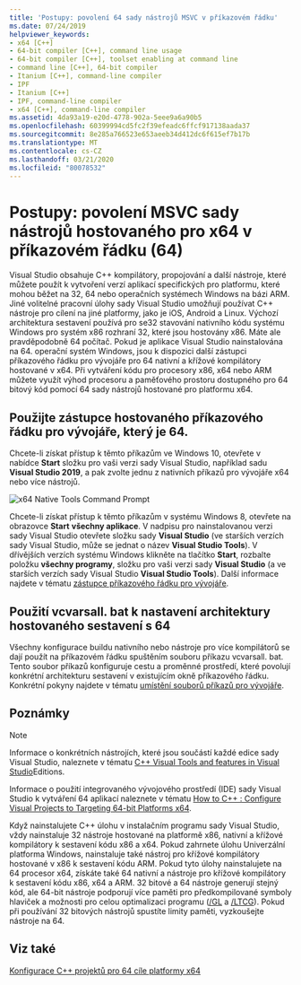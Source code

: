 ```yaml
---
title: 'Postupy: povolení 64 sady nástrojů MSVC v příkazovém řádku'
ms.date: 07/24/2019
helpviewer_keywords:
- x64 [C++]
- 64-bit compiler [C++], command line usage
- 64-bit compiler [C++], toolset enabling at command line
- command line [C++], 64-bit compiler
- Itanium [C++], command-line compiler
- IPF
- Itanium [C++]
- IPF, command-line compiler
- x64 [C++], command-line compiler
ms.assetid: 4da93a19-e20d-4778-902a-5eee9a6a90b5
ms.openlocfilehash: 60399994cd5fc2f39efeadc6ffcf917138aada37
ms.sourcegitcommit: 8e285a766523e653aeeb34d412dc6f615ef7b17b
ms.translationtype: MT
ms.contentlocale: cs-CZ
ms.lasthandoff: 03/21/2020
ms.locfileid: "80078532"
---
```

# <a name="how-to-enable-a-64-bit-x64-hosted-msvc-toolset-on-the-command-line"></a>Postupy: povolení MSVC sady nástrojů hostovaného pro x64 v příkazovém řádku (64)

Visual Studio obsahuje C++ kompilátory, propojování a další nástroje, které můžete použít k vytvoření verzí aplikací specifických pro platformu, které mohou běžet na 32, 64 nebo operačních systémech Windows na bázi ARM. Jiné volitelné pracovní úlohy sady Visual Studio umožňují používat C++ nástroje pro cílení na jiné platformy, jako je iOS, Android a Linux. Výchozí architektura sestavení používá pro se32 stavování nativního kódu systému Windows pro systém x86 rozhraní 32, které jsou hostovány x86. Máte ale pravděpodobně 64 počítač. Pokud je aplikace Visual Studio nainstalována na 64. operační systém Windows, jsou k dispozici další zástupci příkazového řádku pro vývojáře pro 64 nativní a křížové kompilátory hostované v x64. Při vytváření kódu pro procesory x86, x64 nebo ARM můžete využít výhod procesoru a paměťového prostoru dostupného pro 64 bitový kód pomocí 64 sady nástrojů hostované pro platformu x64.

## <a name="use-a-64-bit-hosted-developer-command-prompt-shortcut"></a>Použijte zástupce hostovaného příkazového řádku pro vývojáře, který je 64.

Chcete-li získat přístup k těmto příkazům ve Windows 10, otevřete v nabídce **Start** složku pro vaši verzi sady Visual Studio, například sadu **Visual Studio 2019**, a pak zvolte jednu z nativních příkazů pro vývojáře x64 nebo více nástrojů.

![x64 Native Tools Command Prompt](media/x64-native-tools-command-prompt.png "Nativní nástroje x64 v nabídce Start")

Chcete-li získat přístup k těmto příkazům v systému Windows 8, otevřete na obrazovce **Start** **všechny aplikace**. V nadpisu pro nainstalovanou verzi sady Visual Studio otevřete složku sady **Visual Studio** (ve starších verzích sady Visual Studio, může se jednat o název **Visual Studio Tools**). V dřívějších verzích systému Windows klikněte na tlačítko **Start**, rozbalte položku **všechny programy**, složku pro vaši verzi sady **Visual Studio** (a ve starších verzích sady Visual Studio **Visual Studio Tools**). Další informace najdete v tématu [zástupce příkazového řádku pro vývojáře](building-on-the-command-line.md#developer_command_prompt_shortcuts).

## <a name="use-vcvarsallbat-to-set-a-64-bit-hosted-build-architecture"></a>Použití vcvarsall. bat k nastavení architektury hostovaného sestavení s 64

Všechny konfigurace buildu nativního nebo nástroje pro více kompilátorů se dají použít na příkazovém řádku spuštěním souboru příkazu vcvarsall. bat. Tento soubor příkazů konfiguruje cestu a proměnné prostředí, které povolují konkrétní architekturu sestavení v existujícím okně příkazového řádku. Konkrétní pokyny najdete v tématu [umístění souborů příkazů pro vývojáře](building-on-the-command-line.md#developer_command_file_locations).

## <a name="remarks"></a>Poznámky

> [!NOTE]
> Informace o konkrétních nástrojích, které jsou součástí každé edice sady Visual Studio, naleznete v tématu [ C++ Visual Tools and features in Visual Studio](../overview/visual-cpp-tools-and-features-in-visual-studio-editions.md)Editions.
>
> Informace o použití integrovaného vývojového prostředí (IDE) sady Visual Studio k vytváření 64 aplikací naleznete v tématu [How to C++ : Configure Visual Projects to Targeting 64-bit Platforms x64](how-to-configure-visual-cpp-projects-to-target-64-bit-platforms.md).

Když nainstalujete C++ úlohu v instalačním programu sady Visual Studio, vždy nainstaluje 32 nástroje hostované na platformě x86, nativní a křížové kompilátory k sestavení kódu x86 a x64. Pokud zahrnete úlohu Univerzální platforma Windows, nainstaluje také nástroj pro křížové kompilátory hostované v x86 k sestavení kódu ARM. Pokud tyto úlohy nainstalujete na 64 procesor x64, získáte také 64 nativní a nástroje pro křížové kompilátory k sestavení kódu x86, x64 a ARM. 32 bitové a 64 nástroje generují stejný kód, ale 64-bit nástroje podporují více paměti pro předkompilované symboly hlaviček a možnosti pro celou optimalizaci programu ([/GL](reference/gl-whole-program-optimization.md) a [/LTCG](reference/ltcg-link-time-code-generation.md)). Pokud při používání 32 bitových nástrojů spustíte limity paměti, vyzkoušejte nástroje na 64.

## <a name="see-also"></a>Viz také

[Konfigurace C++ projektů pro 64 cíle platformy x64](configuring-programs-for-64-bit-visual-cpp.md)<br/>
